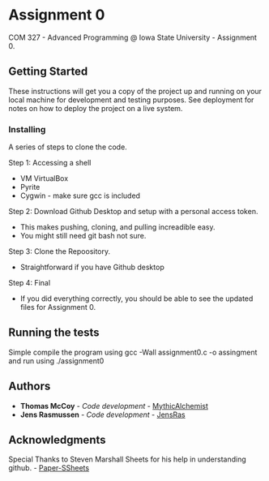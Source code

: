 # Assignment 0 

COM 327 - Advanced Programming @ Iowa State University - Assignment 0.

## Getting Started

These instructions will get you a copy of the project up and running on your local machine for development and testing purposes. See deployment for notes on how to deploy the project on a live system.

### Installing

A series of steps to clone the code.

Step 1:
Accessing a shell
 - VM VirtualBox 
 - Pyrite
 - Cygwin - make sure gcc is included

Step 2:
Download Github Desktop and setup with a personal access token.
 - This makes pushing, cloning, and pulling increadible easy. 
 - You might still need git bash not sure. 
 
Step 3:
Clone the Repoository.
 - Straightforward if you have Github desktop

Step 4:
Final
 - If you did everything correctly, you should be able to see the updated files for Assignment 0.

## Running the tests

Simple compile the program using gcc -Wall assignment0.c -o assingment and run using ./assignment0

## Authors

* **Thomas McCoy** - *Code development* - [MythicAlchemist](https://github.com/MythicAlchemist)
* **Jens Rasmussen** - *Code development* - [JensRas](https://github.com/JensRas)

## Acknowledgments

Special Thanks to Steven Marshall Sheets for his help in understanding github. - [Paper-SSheets](https://github.com/Paper-SSheets)
